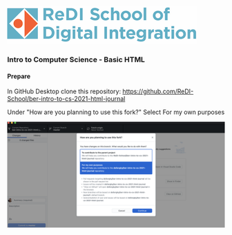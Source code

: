 ![ReDI](images/redi_banner.png)

### Intro to Computer Science - Basic HTML

#### Prepare

In GitHub Desktop clone this repository: https://github.com/ReDI-School/ber-intro-to-cs-2021-html-journal

Under "How are you planning to use this fork?"
Select For my own purposes

![clone](images/clone.png)
